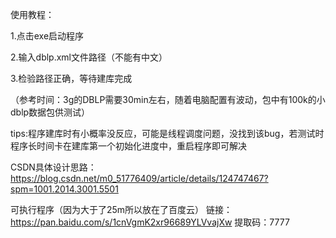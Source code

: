 使用教程：

1.点击exe启动程序

2.输入dblp.xml文件路径（不能有中文）

3.检验路径正确，等待建库完成

（参考时间：3g的DBLP需要30min左右，随着电脑配置有波动，包中有100k的小dblp数据包供测试）

tips:程序建库时有小概率没反应，可能是线程调度问题，没找到该bug，若测试时程序长时间卡在建库第一个初始化进度中，重启程序即可解决


CSDN具体设计思路：
https://blog.csdn.net/m0_51776409/article/details/124747467?spm=1001.2014.3001.5501

可执行程序（因为大于了25m所以放在了百度云）
链接：https://pan.baidu.com/s/1cnVgmK2xr96689YLVvajXw 
提取码：7777
